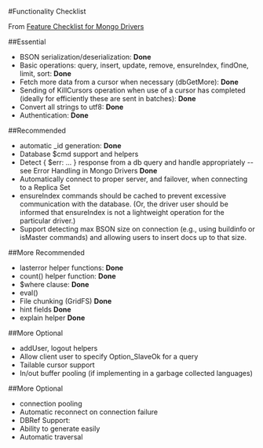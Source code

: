#Functionality Checklist

From [Feature Checklist for Mongo Drivers](http://www.mongodb.org/display/DOCS/Feature+Checklist+for+Mongo+Drivers)

##Essential

- BSON serialization/deserialization: **Done**
- Basic operations: query, insert, update, remove, ensureIndex, findOne, limit, sort: **Done**
- Fetch more data from a cursor when necessary (dbGetMore): **Done**
- Sending of KillCursors operation when use of a cursor has completed (ideally for efficiently these are sent in batches): **Done**
- Convert all strings to utf8: **Done**
- Authentication: **Done**

##Recommended

- automatic _id generation: **Done**
- Database $cmd support and helpers
- Detect { $err: ... } response from a db query and handle appropriately --see Error Handling in Mongo Drivers **Done**
- Automatically connect to proper server, and failover, when connecting to a Replica Set
- ensureIndex commands should be cached to prevent excessive communication with the database. (Or, the driver user should be informed that ensureIndex is not a lightweight operation for the particular driver.)
- Support detecting max BSON size on connection (e.g., using buildinfo or isMaster commands) and allowing users to insert docs up to that size.


##More Recommended

- lasterror helper functions: **Done**
- count() helper function: **Done**
- $where clause: **Done**
- eval()
- File chunking (GridFS) **Done**
- hint fields **Done**
- explain helper **Done**

##More Optional

- addUser, logout helpers
- Allow client user to specify Option_SlaveOk for a query
- Tailable cursor support
- In/out buffer pooling (if implementing in a garbage collected languages)

##More Optional

- connection pooling
- Automatic reconnect on connection failure
- DBRef Support:
 - Ability to generate easily
 - Automatic traversal
